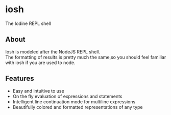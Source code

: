 # iosh
The Iodine REPL shell

## About
Iosh is modeled after the NodeJS REPL shell.  
The formatting of results is pretty much the same,so you should feel familiar with iosh if you are used to node.

## Features
- Easy and intuitive to use
- On the fly evaluation of expressions and statements
- Intelligent line continuation mode for multiline expressions
- Beautifully colored and formatted representations of any type
